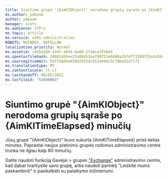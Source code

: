 ```yaml
---
title: Siuntimo grupė '{AimKIObject}' nerodoma grupių sąraše po {AimKITimeElapsed} minučių
ms.author: pebaum
author: pebaum
manager: scotv
ms.audience: ITPro
ms.topic: article
ms.service: o365-administration
ROBOTS: NOINDEX, NOFOLLOW
localization_priority: Normal
ms.assetid: cdc6a166-434f-4654-8a80-2fa8ca7f5845
ms.openlocfilehash: 10001493ee25a08d53aaf00f53e6008a35fdff3589f25a1d348547de08a6fd3a
ms.sourcegitcommit: b5f7da89a650d2915dc652449623c78be6247175
ms.translationtype: MT
ms.contentlocale: lt-LT
ms.lasthandoff: 08/05/2021
ms.locfileid: "53948063"
---
```

# <a name="distribution-group-aimkiobject-not-showing-in-groups-list-after-aimkitimeelapsed-minutes"></a>Siuntimo grupė "{AimKIObject}" nerodoma grupių sąraše po {AimKITimeElapsed} minučių

Jūsų grupė "{AimKIObject}" buvo sukurta {AimKITimeElapsed} prieš kelias minutes. Paprastai naujos platinimo grupės rodomos administravimo centre trunka ne ilgiau kaip 60 minučių.
  
Galite naudoti funkciją Gavėjai > grupės ["Exchange"](https://outlook.office365.com/ecp/?rfr=Admin_o365&amp;exsvurl=1&amp;mkt=en-US.aspx) administravimo centre, kad dabar tvarkysite savo grupę, arba naudoti parinktį "Leiskite mums paskambinti" ir pasikalbėti su palaikymo inžinieriumi. 
  